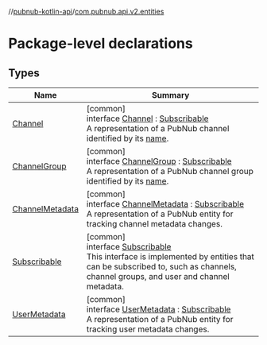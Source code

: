 //[pubnub-kotlin-api](../../index.md)/[com.pubnub.api.v2.entities](index.md)

# Package-level declarations

## Types

| Name | Summary |
|---|---|
| [Channel](-channel/index.md) | [common]<br>interface [Channel](-channel/index.md) : [Subscribable](-subscribable/index.md)<br>A representation of a PubNub channel identified by its [name](-channel/name.md). |
| [ChannelGroup](-channel-group/index.md) | [common]<br>interface [ChannelGroup](-channel-group/index.md) : [Subscribable](-subscribable/index.md)<br>A representation of a PubNub channel group identified by its [name](-channel-group/name.md). |
| [ChannelMetadata](-channel-metadata/index.md) | [common]<br>interface [ChannelMetadata](-channel-metadata/index.md) : [Subscribable](-subscribable/index.md)<br>A representation of a PubNub entity for tracking channel metadata changes. |
| [Subscribable](-subscribable/index.md) | [common]<br>interface [Subscribable](-subscribable/index.md)<br>This interface is implemented by entities that can be subscribed to, such as channels, channel groups, and user and channel metadata. |
| [UserMetadata](-user-metadata/index.md) | [common]<br>interface [UserMetadata](-user-metadata/index.md) : [Subscribable](-subscribable/index.md)<br>A representation of a PubNub entity for tracking user metadata changes. |
